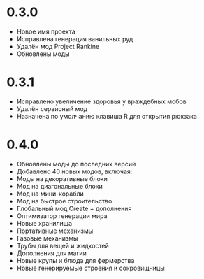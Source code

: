 # 0.3.0
* Новое имя проекта
* Исправлена генерация ванильных руд
* Удалён мод Project Rankine
* Обновлены моды

# 0.3.1
* Исправлено увеличение здоровья у враждебных мобов
* Удалён сервисный мод
* Назначена по умолчанию клавиша R для открытия рюкзака

# 0.4.0
* Обновлены моды до последних версий
* Добавлено 40 новых модов, включая:
* Моды на декоративные блоки
* Мод на диагональные блоки
* Мод на мини-корабли
* Мод на быстрое строительство
* Глобальный мод Create + дополнения
* Оптимизатор генерации мира
* Новые хранилища
* Портативные механизмы
* Газовые механизмы
* Трубы для вещей и жидкостей
* Дополнения для магии
* Новые крупы и блюда для фермерства
* Новые генерируемые строения и сокровищницы